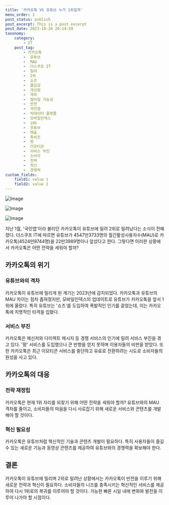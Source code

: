 ```yaml
---
title: '카카오톡 VS 유튜브 누가 1위일까'
menu_order: 1
post_status: publish
post_excerpt: This is a post excerpt
post_date: 2023-10-20 20:14:59
taxonomy:
    category:
        - IT
    post_tag:
        - 카카오톡
        -  유튜브
        -  MAU
        -  더스쿠프 IT
        -  밀려
        -  2위
        -  쇼츠
        -  몰입감
        -  개선점
        -  격차
        -  벌어질 가능성
        -  반전
        -  국민앱
        -  빅데이터 플랫폼
        -  모바일인덱스
        -  iOS
        -  유튜브
        -  매출
        -  톡비즈
        -  펑
        -  이모티콘
        -  서비스 부진
        -  소비자
        -  전략
        -  혁신
        -  경쟁력
custom_fields:
    field1: value 1
    field2: value 2
---
```


![Image](https://imgnews.pstatic.net/image/665/2024/02/06/0000002405_001_20240206155601708.jpg?type=w647)

![Image](https://imgnews.pstatic.net/image/665/2024/02/06/0000002405_002_20240206155601767.jpg?type=w647)

![Image](https://imgnews.pstatic.net/image/665/2024/02/06/0000002405_003_20240206155601799.jpg?type=w647)


지난 1월, '국민앱'이라 불리던 카카오톡이 유튜브에 밀려 2위로 밀려났다는 소식이 전해졌다. 더스쿠프 IT에 따르면 유튜브가 4547만3733명의 월간활성사용자수(MAU)로 카카오톡(4524만9744명)을 22만3989명이나 앞섰다고 한다. 그렇다면 이러한 상황에서 카카오톡은 어떤 전략을 세워야 할까?

## 카카오톡의 위기
### 유튜브와의 격차
카카오톡이 유튜브에 밀리게 된 계기는 2023년에 감지되었다. 카카오톡과 유튜브의 MAU 차이는 점차 좁혀졌지만, 모바일인덱스의 업데이트로 유튜브가 카카오톡을 앞서 1위에 올랐다. 특히 유튜브는 '쇼츠'를 도입하여 폭발적인 인기를 끌었는데, 이는 카카오톡에 치명적인 타격을 입혔다.

### 서비스 부진
카카오톡은 메신저와 다이렉트 메시지 등 경쟁 서비스의 인기에 밀려 서비스 부진을 겪고 있다. '펑' 서비스를 도입했으나 큰 반향을 얻지 못하며 이용자들의 비판을 받았다. 또한 카카오톡은 최근 이모티콘 서비스를 중단하고 유료로 전환하려는 시도로 소비자들의 원성을 사고 있다.

## 카카오톡의 대응
### 전략 재정립
카카오톡은 현재 1위 자리를 되찾기 위해 어떤 전략을 세워야 할까? 유튜브와의 MAU 격차를 줄이고, 소비자들의 마음을 다시 사로잡기 위해 새로운 서비스와 콘텐츠를 개발해야 할 것이다.

### 혁신 필요성
카카오톡은 유튜브처럼 혁신적인 기술과 콘텐츠 개발이 필요하다. 특히 사용자들이 즐길 수 있는 새로운 기능과 동영상 콘텐츠를 제공하여 유튜브와의 경쟁력을 확보해야 한다.

## 결론
카카오톡이 유튜브에 밀리며 2위로 밀려난 상황에서는 카카오톡이 반전을 이루기 위해 새로운 전략과 혁신이 필요하다. 소비자들의 니즈를 충족시키는 혁신적인 서비스를 제공하여 다시 1위로의 복귀를 이루어야 할 것이다. 가능한 빠른 시일 내에 변화와 발전을 이루어 나가야 할 시점이다.
